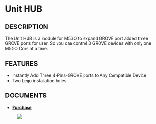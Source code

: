 # Unit HUB

## DESCRIPTION

The Unit HUB is a module for M5GO to expand GROVE port added three GROVE
ports for user. So you can control 3 GROVE devices with only one M5GO
Core at a time.

## FEATURES

-  Instantly Add Three 4-Pins-GROVE ports to Any Compatible Device
-  Two Lego installation holes

## DOCUMENTS

- **[Purchase](https://www.aliexpress.com/store/3226069?spm=2114.search0104.3.5.66051a4dlpB2ti)**

<figure>
    <img src="assets/img/product_pics/units/M5GO_Unit_hub.png">
</figure>